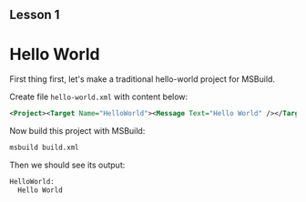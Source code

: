 ## Lesson 1

# Hello World

First thing first, let's make a traditional hello-world project for MSBuild.

Create file `hello-world.xml` with content below:
```xml
<Project><Target Name="HelloWorld"><Message Text="Hello World" /></Target></Project>
```

Now build this project with MSBuild:
```sh
msbuild build.xml
```

Then we should see its output:
```sh
HelloWorld:
  Hello World
```
